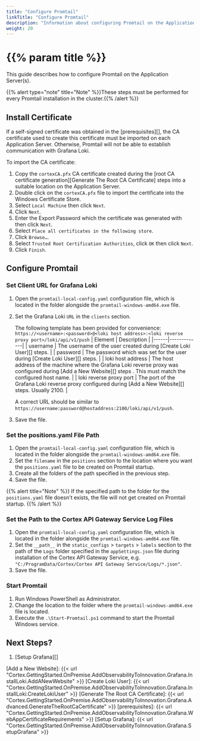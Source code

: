 ```yaml
---
title: "Configure Promtail"
linkTitle: "Configure Promtail"
description: "Information about configuring Promtail on the Application Server(s)."
weight: 20
---
```


# {{% param title %}}

This guide describes how to configure Promtail on the Application Server(s).

{{% alert type="note" title="Note" %}}These steps must be performed for every Promtail installation in the cluster.{{% /alert %}}

## Install Certificate

If a self-signed certificate was obtained in the [prerequisites][], the CA certificate used to create this certificate must be imported on each Application Server. Otherwise, Promtail will not be able to establish communication with Grafana Loki.

To import the CA certificate:

1. Copy the `cortexCA.pfx` CA certificate created during the [root CA certificate generation][Generate The Root CA Certificate] steps into a suitable location on the Application Server.
1. Double click on the `cortexCA.pfx` file to import the certificate into the Windows Certificate Store.
1. Select `Local Machine` then click `Next`.
1. Click `Next`.
1. Enter the Export Password which the certificate was generated with then click `Next`.
1. Select `Place all certificates in the following store`.
1. Click `Browse…`.
1. Select `Trusted Root Certification Authorities`, click `OK` then click `Next`.
1. Click `Finish`.

## Configure Promtail

### Set Client URL for Grafana Loki

1. Open the `promtail-local-config.yaml` configuration file, which is located in the folder alongside the `promtail-windows-amd64.exe` file.
1. Set the Grafana Loki `URL` in the `clients` section.

   The following template has been provided for convenience:
   `https://<username>:<password>@<loki host address>:<loki reverse proxy port>/loki/api/v1/push`
| Element | Description |
|------|-------------|
| username | The username of the user created during [Create Loki User][] steps. |
| password | The password which was set for the user  during [Create Loki User][] steps. |
| loki host address | The host address of the machine where the Grafana Loki reverse proxy was configured during [Add a New Website][] steps . This must match the configured host name. |
| loki reverse proxy port | The port of the Grafana Loki reverse proxy configured during [Add a New Website][] steps. Usually 2100. |

   A correct URL should be similar to `https://username:password@hostaddress:2100/loki/api/v1/push`.
1. Save the file.

### Set the positions.yaml File Path

1. Open the `promtail-local-config.yaml` configuration file, which is located in the folder alongside the `promtail-windows-amd64.exe` file.
1. Set the `filename` in the `positions` section to the location where you want the `positions.yaml` file to be created on Promtail startup.
1. Create all the folders of the path specified in the previous step.
1. Save the file.

{{% alert title="Note" %}}
If the specified path to the folder for the `positions.yaml` file doesn't exists, the file will not get created on Promtail startup.
{{% /alert %}}

### Set the Path to the Cortex API Gateway Service Log Files

1. Open the `promtail-local-config.yaml` configuration file, which is located in the folder alongside the `promtail-windows-amd64.exe` file.
1. Set the `__path__` in the `static_configs` > `targets` > `labels` section to the path of the `Logs` folder specified in the `appSettings.json` file during installation of the Cortex API Gateway Service, e.g. `"C:/ProgramData/Cortex/Cortex API Gateway Service/Logs/*.json"`.
1. Save the file.

### Start Promtail

1. Run Windows PowerShell as Administrator.
1. Change the location to the folder where the `promtail-windows-amd64.exe` file is located.
1. Execute the `.\Start-Promtail.ps1` command to start the Promtail Windows service.

## Next Steps?

1. [Setup Grafana][]

[Add a New Website]: {{< url "Cortex.GettingStarted.OnPremise.AddObservabilityToInnovation.Grafana.InstallLoki.AddANewWebsite" >}}
[Create Loki User]: {{< url "Cortex.GettingStarted.OnPremise.AddObservabilityToInnovation.Grafana.InstallLoki.CreateLokiUser" >}}
[Generate The Root CA Certificate]: {{< url "Cortex.GettingStarted.OnPremise.AddObservabilityToInnovation.Grafana.Advanced.GenerateTheRootCaCertificate" >}}
[prerequisites]: {{< url "Cortex.GettingStarted.OnPremise.AddObservabilityToInnovation.Grafana.WebAppCertificateRequirements" >}}
[Setup Grafana]: {{< url "Cortex.GettingStarted.OnPremise.AddObservabilityToInnovation.Grafana.SetupGrafana" >}}
